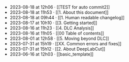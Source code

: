 - 2023-08-18 at 12h06 · [[TEST for auto commit2]]
- 2023-08-18 at 11h53 · [[1. About this document]]
- 2023-08-18 at 09h44 · [[1. Human readable changelog]]
- 2023-08-17 at 10h10 · [[3. Getting started]]
- 2023-08-16 at 11h23 · [[4. DLC Analysis]]
- 2023-08-16 at 11h05 · [[00 Table of contents]]
- 2023-08-01 at 12h58 · [[5. Moving beyond DLC]]
- 2023-07-31 at 15h19 · [[XX. Common errors and fixes]]
- 2023-07-31 at 15h12 · [[2. About DeepLabCut]]
- 2023-06-16 at 12h03 · [[basic_template]]
